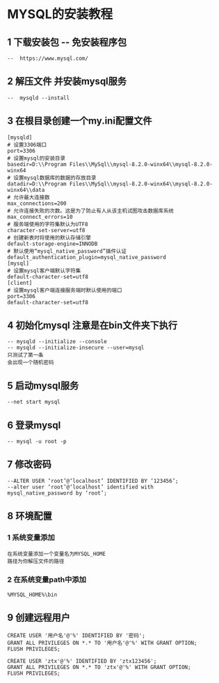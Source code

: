 # MYSQL的安装教程
## 1 下载安装包 -- 免安装程序包
    --  https://www.mysql.com/

## 2 解压文件 并安装mysql服务
    --  mysqld --install
## 3 在根目录创建一个my.ini配置文件
    [mysqld]
    # 设置3306端口
    port=3306
    # 设置mysql的安装目录
    basedir=D:\\Program Files\\MySql\\mysql-8.2.0-winx64\\mysql-8.2.0-winx64
    # 设置mysql数据库的数据的存放目录
    datadir=D:\\Program Files\\MySql\\mysql-8.2.0-winx64\\mysql-8.2.0-winx64\\data  
    # 允许最大连接数
    max_connections=200
    # 允许连接失败的次数。这是为了防止有人从该主机试图攻击数据库系统
    max_connect_errors=10
    # 服务端使用的字符集默认为UTF8
    character-set-server=utf8
    # 创建新表时将使用的默认存储引擎
    default-storage-engine=INNODB
    # 默认使用“mysql_native_password”插件认证
    default_authentication_plugin=mysql_native_password
    [mysql]
    # 设置mysql客户端默认字符集
    default-character-set=utf8
    [client]
    # 设置mysql客户端连接服务端时默认使用的端口
    port=3306
    default-character-set=utf8


## 4 初始化mysql  注意是在bin文件夹下执行
    -- mysqld --initialize --console
    -- mysqld --initialize-insecure --user=mysql
    只测试了第一条
    会出现一个随机密码
## 5 启动mysql服务
    --net start mysql
## 6 登录mysql
    -- mysql -u root -p
## 7 修改密码
    --ALTER USER ‘root’@‘localhost’ IDENTIFIED BY ‘123456’;
    --alter user ‘root’@‘localhost’ identified with 
    mysql_native_password by ‘root’;

## 8 环境配置
### 1 系统变量添加
    在系统变量添加一个变量名为MYSQL_HOME 
    路径为你解压文件的路径
### 2 在系统变量path中添加
    %MYSQL_HOME%\bin
## 9 创建远程用户
    CREATE USER '用户名'@'%' IDENTIFIED BY '密码';
    GRANT ALL PRIVILEGES ON *.* TO '用户名'@'%' WITH GRANT OPTION;
    FLUSH PRIVILEGES;

    CREATE USER 'ztx'@'%' IDENTIFIED BY 'ztx123456';
    GRANT ALL PRIVILEGES ON *.* TO 'ztx'@'%' WITH GRANT OPTION;
    FLUSH PRIVILEGES; 